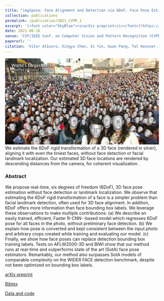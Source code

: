```yaml
---
title: "img2pose: Face Alignment and Detection via 6DoF, Face Pose Estimation"
collection: publications
permalink: /publication/2021_CVPR_1
excerpt: '[<font color="SkyBlue"><i>arXiv preprint</i></font>](https://arxiv.org/abs/2012.07791)'
date: 2021-06-16
venue: 'CVF/IEEE Conf. on Computer Vision and Pattern Recognition (CVPR), Nashville, TN'
paperurl: ''
citation: 'Vítor Albiero, Xingyu Chen, Xi Yin, Guan Pang, Tal Hassner. <i> img2pose: Face Alignment and Detection via 6DoF, Face Pose Estimation.</i> CVF/IEEE Conf. on Computer Vision and Pattern Recognition (CVPR), Nashville, TN, 2021.'
---
```


<img src='../projects/img2pose/teaser.jpeg'><br/>
We estimate the 6DoF rigid transformation of a 3D face (rendered in silver), aligning it with even the tiniest faces, without face detection or facial landmark localization. Our estimated 3D face locations are rendered by descending distances from the camera, for coherent visualization.



### Abstract
We propose real-time, six degrees of freedom (6DoF), 3D face pose estimation without face detection or landmark localization. We observe that estimating the 6DoF rigid transformation of a face is a simpler problem than facial landmark detection, often used for 3D face alignment. In addition, 6DoF offers more information than face bounding box labels. We leverage these observations to make multiple contributions: (a) We describe an easily trained, efficient, Faster R-CNN--based model which regresses 6DoF pose for all faces in the photo, without preliminary face detection. (b) We explain how pose is converted and kept consistent between the input photo and arbitrary crops created while training and evaluating our model. (c) Finally, we show how face poses can replace detection bounding box training labels. Tests on AFLW2000-3D and BIWI show that our method runs at real-time and outperforms state of the art (SotA) face pose estimators. Remarkably, our method also surpasses SotA models of comparable complexity on the WIDER FACE detection benchmark, despite not been optimized on bounding box labels.


[arXiv preprint](https://arxiv.org/abs/2012.07791)

[Bibtex](../projects/img2pose/BibTeX.txt)

[Data and code](https://github.com/vitoralbiero/img2pose)
